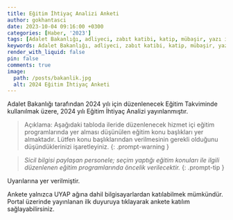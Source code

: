 ```yaml
---
title: Eğitim İhtiyaç Analizi Anketi
author: gokhantasci
date: 2023-10-04 09:16:00 +0300
categories: [Haber, '2023']
tags: [Adalet Bakanlığı, adliyeci, zabıt katibi, katip, mübaşir, yazı işleri müdürü, eğitim]
keywords: Adalet Bakanlığı, adliyeci, zabıt katibi, katip, mübaşir, yazı işleri müdürü, eğitim
render_with_liquid: false
pin: false
comments: true
image:
  path: /posts/bakanlik.jpg
  alt: 2024 Eğitim İhtiyaç Anketi
---
```


Adalet Bakanlığı tarafından 2024 yılı için düzenlenecek Eğitim Takviminde kullanılmak üzere, 2024 yılı Eğitim İhtiyaç Analizi yayınlanmıştır.

>Açıklama: Aşağıdaki tabloda ileride düzenlenecek hizmet içi eğitim programlarında yer alması düşünülen eğitim konu başlıkları yer almaktadır. Lütfen konu başlıklarından verilmesinin gerekli olduğunu düşündüklerinizi işaretleyiniz.
{: .prompt-warning }

>*Sicil bilgisi paylaşan personele; seçim yaptığı eğitim konuları ile ilgili düzenlenen eğitim programlarında öncelik verilecektir.*
{: .prompt-tip }  

Uyarılarına yer verilmiştir.

Ankete yalnızca UYAP ağına dahil bilgisayarlardan katılabilmek mümkündür.
<br>Portal üzerinde yayınlanan ilk duyuruya tıklayarak ankete katılım sağlayabilirsiniz.